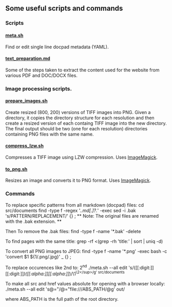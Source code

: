 ## Some useful scripts and commands

### Scripts

#### [meta.sh](meta.sh)
Find or edit single line docpad metadata (YAML).

#### [text_preparation.md](text_preparation.md)
Some of the steps taken to extract the content used for the website from various PDF and DOC/DOCX files.

### Image processing scripts.

#### [prepare_images.sh](prepare_images.sh)
Create resized (800, 200) versions of TIFF images into PNG. Given a directory, it copies the directory structure for each resolution and then create a resized version of each containg TIFF image into the new directory. The final output should be two (one for each resolution) directories containing PNG files with the same name.

#### [compress_lzw.sh](compress_lzw.sh)
Compresses a TIFF image using LZW compression. Uses [ImageMagick](http://www.imagemagick.org/).

#### [to_png.sh](to_png.sh)
Resizes an image and converts it to PNG format. Uses [ImageMagick](http://www.imagemagick.org/).

### Commands

To replace specific patterns from all markdown (docpad) files:
    cd src/documents
    find -type f -regex '.*\.md[\.]?.*' -exec sed -i .bak 's/PATTERN/REPLACEMENT/' {} \;
** Note: The original files are renamed with the .bak extension. **

Then To remove the .bak files:
    find -type f -name '*.bak' -delete

To find pages with the same title: 
    grep -rf <(grep -rh 'title:' | sort | uniq -d)

To convert all PNG images to JPEG:
    find -type f -name '*.png' -exec bash -c 'convert $1 ${1/.png/.jpg}' _ {} \;

To replace occurences like 2nd to:
    2<sup>nd</sup>
./meta.sh --all edit 's/\([[:digit:]][[:digit:]]*\)\([[:alpha:]][[:alpha:]]*\)/\1<sup>\2<\/sup>/g' src/documents

To make all src and href values absolute for opening with a browser locally:
./meta.sh --all edit 's@="/@="file:///ABS_PATH/@g' out/

where ABS_PATH is the full path of the root directory.
